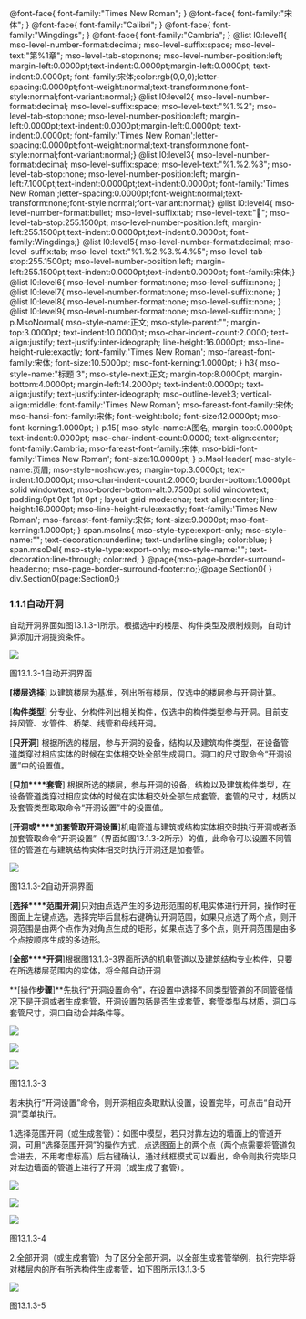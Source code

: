  @font-face{ font-family:"Times New Roman"; } @font-face{ font-family:"宋体"; } @font-face{ font-family:"Calibri"; } @font-face{ font-family:"Wingdings"; } @font-face{ font-family:"Cambria"; } @list l0:level1{ mso-level-number-format:decimal; mso-level-suffix:space; mso-level-text:"第%1章"; mso-level-tab-stop:none; mso-level-number-position:left; margin-left:0.0000pt;text-indent:0.0000pt;margin-left:0.0000pt; text-indent:0.0000pt; font-family:宋体;color:rgb(0,0,0);letter-spacing:0.0000pt;font-weight:normal;text-transform:none;font-style:normal;font-variant:normal;} @list l0:level2{ mso-level-number-format:decimal; mso-level-suffix:space; mso-level-text:"%1.%2"; mso-level-tab-stop:none; mso-level-number-position:left; margin-left:0.0000pt;text-indent:0.0000pt;margin-left:0.0000pt; text-indent:0.0000pt; font-family:'Times New Roman';letter-spacing:0.0000pt;font-weight:normal;text-transform:none;font-style:normal;font-variant:normal;} @list l0:level3{ mso-level-number-format:decimal; mso-level-suffix:space; mso-level-text:"%1.%2.%3"; mso-level-tab-stop:none; mso-level-number-position:left; margin-left:7.1000pt;text-indent:0.0000pt;text-indent:0.0000pt; font-family:'Times New Roman';letter-spacing:0.0000pt;font-weight:normal;text-transform:none;font-style:normal;font-variant:normal;} @list l0:level4{ mso-level-number-format:bullet; mso-level-suffix:tab; mso-level-text:""; mso-level-tab-stop:255.1500pt; mso-level-number-position:left; margin-left:255.1500pt;text-indent:0.0000pt;text-indent:0.0000pt; font-family:Wingdings;} @list l0:level5{ mso-level-number-format:decimal; mso-level-suffix:tab; mso-level-text:"%1.%2.%3.%4.%5"; mso-level-tab-stop:255.1500pt; mso-level-number-position:left; margin-left:255.1500pt;text-indent:0.0000pt;text-indent:0.0000pt; font-family:宋体;} @list l0:level6{ mso-level-number-format:none; mso-level-suffix:none; } @list l0:level7{ mso-level-number-format:none; mso-level-suffix:none; } @list l0:level8{ mso-level-number-format:none; mso-level-suffix:none; } @list l0:level9{ mso-level-number-format:none; mso-level-suffix:none; } p.MsoNormal{ mso-style-name:正文; mso-style-parent:""; margin-top:3.0000pt; text-indent:10.0000pt; mso-char-indent-count:2.0000; text-align:justify; text-justify:inter-ideograph; line-height:16.0000pt; mso-line-height-rule:exactly; font-family:'Times New Roman'; mso-fareast-font-family:宋体; font-size:10.5000pt; mso-font-kerning:1.0000pt; } h3{ mso-style-name:"标题 3"; mso-style-next:正文; margin-top:8.0000pt; margin-bottom:4.0000pt; margin-left:14.2000pt; text-indent:0.0000pt; text-align:justify; text-justify:inter-ideograph; mso-outline-level:3; vertical-align:middle; font-family:'Times New Roman'; mso-fareast-font-family:宋体; mso-hansi-font-family:宋体; font-weight:bold; font-size:12.0000pt; mso-font-kerning:1.0000pt; } p.15{ mso-style-name:A图名; margin-top:0.0000pt; text-indent:0.0000pt; mso-char-indent-count:0.0000; text-align:center; font-family:Cambria; mso-fareast-font-family:宋体; mso-bidi-font-family:'Times New Roman'; font-size:10.0000pt; } p.MsoHeader{ mso-style-name:页眉; mso-style-noshow:yes; margin-top:3.0000pt; text-indent:10.0000pt; mso-char-indent-count:2.0000; border-bottom:1.0000pt solid windowtext; mso-border-bottom-alt:0.7500pt solid windowtext; padding:0pt 0pt 1pt 0pt ; layout-grid-mode:char; text-align:center; line-height:16.0000pt; mso-line-height-rule:exactly; font-family:'Times New Roman'; mso-fareast-font-family:宋体; font-size:9.0000pt; mso-font-kerning:1.0000pt; } span.msoIns{ mso-style-type:export-only; mso-style-name:""; text-decoration:underline; text-underline:single; color:blue; } span.msoDel{ mso-style-type:export-only; mso-style-name:""; text-decoration:line-through; color:red; } @page{mso-page-border-surround-header:no; mso-page-border-surround-footer:no;}@page Section0{ } div.Section0{page:Section0;}

### 1.1.1**自动开洞**

自动开洞界面如图13.1.3\-1所示。根据选中的楼层、构件类型及限制规则，自动计算添加开洞提资条件。

![](file:///C:\Users\pkpm\AppData\Local\Temp\ksohtml8136\wps150.jpg)

图13.1.3\-1自动开洞界面

**\[楼层选择**\] 以建筑楼层为基准，列出所有楼层，仅选中的楼层参与开洞计算。

\[**构件类型**\] 分专业、分构件列出相关构件，仅选中的构件类型参与开洞。目前支持风管、水管件、桥架、线管和母线开洞。

\[**只开洞**\] 根据所选的楼层，参与开洞的设备，结构以及建筑构件类型，在设备管道类穿过相应实体的时候在实体相交处全部生成洞口。洞口的尺寸取命令“开洞设置”中的设置值。

\[**只加****套管**\] 根据所选的楼层，参与开洞的设备，结构以及建筑构件类型，在设备管道类穿过相应实体的时候在实体相交处全部生成套管。套管的尺寸，材质以及套管类型取取命令“开洞设置”中的设置值。

\[**开洞或****加套管取开洞设置**\]机电管道与建筑或结构实体相交时执行开洞或者添加套管取命令“开洞设置”（界面如图13.1.3\-2所示）的值，此命令可以设置不同管径的管道在与建筑结构实体相交时执行开洞还是加套管。

![](file:///C:\Users\pkpm\AppData\Local\Temp\ksohtml8136\wps151.jpg)

图13.1.3\-2自动开洞界面

\[**选择****范围开洞**\]只对由点选产生的多边形范围的机电实体进行开洞，操作时在图面上左键点选，选择完毕后鼠标右键确认开洞范围，如果只点选了两个点，则开洞范围是由两个点作为对角点生成的矩形，如果点选了多个点，则开洞范围是由多个点按顺序生成的多边形。

\[**全部****开洞**\]根据图13.1.3\-3界面所选的机电管道以及建筑结构专业构件，只要在所选楼层范围内的实体，将全部自动开洞

**\[操作****步骤****\]**先执行“开洞设置命令”，在设置中选择不同类型管道的不同管径情况下是开洞或者生成套管，开洞设置包括是否生成套管，套管类型与材质，洞口与套管尺寸，洞口自动合并条件等。

![](file:///C:\Users\pkpm\AppData\Local\Temp\ksohtml8136\wps152.jpg)

![](file:///C:\Users\pkpm\AppData\Local\Temp\ksohtml8136\wps153.jpg)

![](file:///C:\Users\pkpm\AppData\Local\Temp\ksohtml8136\wps154.jpg)

图13.1.3\-3

若未执行“开洞设置”命令，则开洞相应条取默认设置，设置完毕，可点击“自动开洞”菜单执行。

1.选择范围开洞（或生成套管）：如图中模型，若只对靠左边的墙面上的管道开洞，可用“选择范围开洞”的操作方式，点选图面上的两个点（两个点需要将管道包含进去，不用考虑标高）后右键确认，通过线框模式可以看出，命令则执行完毕只对左边墙面的管道上进行了开洞（或生成了套管）。

![](file:///C:\Users\pkpm\AppData\Local\Temp\ksohtml8136\wps155.jpg)

![](file:///C:\Users\pkpm\AppData\Local\Temp\ksohtml8136\wps156.jpg)

![](file:///C:\Users\pkpm\AppData\Local\Temp\ksohtml8136\wps157.jpg)

图13.1.3\-4

2.全部开洞（或生成套管）为了区分全部开洞，以全部生成套管举例，执行完毕将对楼层内的所有所选构件生成套管，如下图所示13.1.3\-5

![](file:///C:\Users\pkpm\AppData\Local\Temp\ksohtml8136\wps158.jpg)

图13.1.3\-5